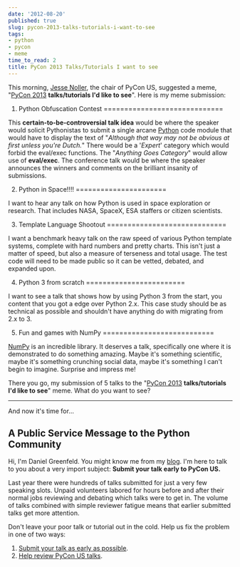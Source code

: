 ```yaml
---
date: '2012-08-20'
published: true
slug: pycon-2013-talks-tutorials-i-want-to-see
tags:
- python
- pycon
- meme
time_to_read: 2
title: PyCon 2013 Talks/Tutorials I want to see
---
```


This morning, [Jesse Noller](https://jessenoller.com/), the chair of
PyCon US, suggested a meme, "[PyCon 2013](https://us.pycon.org/2013)
**talks/tutorials I'd like to see**". Here is my meme submission:

1. Python Obfuscation Contest
=============================

This **certain-to-be-controversial talk idea** would be where the
speaker would solicit Pythonistas to submit a single arcane
[Python](https://python.org) code module that would have to display the
text of "*Although that way may not be obvious at first unless you're
Dutch.*" There would be a '*Expert*' category which would forbid the
eval/exec functions. The "*Anything Goes Category*" would allow use of
**eval/exec**. The conference talk would be where the speaker announces
the winners and comments on the brilliant insanity of submissions.

2. Python in Space!!!!
======================

I want to hear any talk on how Python is used in space exploration or
research. That includes NASA, SpaceX, ESA staffers or citizen
scientists.

3. Template Language Shootout
=============================

I want a benchmark heavy talk on the raw speed of various Python
template systems, complete with hard numbers and pretty charts. This
isn't just a matter of speed, but also a measure of terseness and total
usage. The test code will need to be made public so it can be vetted,
debated, and expanded upon.

4. Python 3 from scratch
========================

I want to see a talk that shows how by using Python 3 from the start,
you content that you got a edge over Python 2.x. This case study should
be as technical as possible and shouldn't have anything do with
migrating from 2.x to 3.

5. Fun and games with NumPy
===========================

[NumPy](https://numpy.scipy.org/) is an incredible library. It deserves a
talk, specifically one where it is demonstrated to do something amazing.
Maybe it's something scientific, maybe it's something crunching social
data, maybe it's something I can't begin to imagine. Surprise and
impress me!

There you go, my submission of 5 talks to the "[PyCon
2013](https://us.pycon.org/2013) **talks/tutorials I'd like to see**"
meme. What do you want to see?

------------------------------------------------------------------------

And now it's time for...

A Public Service Message to the Python Community
------------------------------------------------

Hi, I'm Daniel Greenfeld. You might know me from my
[blog](). I'm here to talk to you about a very
import subject: **Submit your talk early to PyCon US.**

Last year there were hundreds of talks submitted for just a very few
speaking slots. Unpaid volunteers labored for hours before and after
their normal jobs reviewing and debating which talks were to get in. The
volume of talks combined with simple reviewer fatigue means that earlier
submitted talks get more attention.

Don't leave your poor talk or tutorial out in the cold. Help us fix the
problem in one of two ways:

1.  [Submit your talk as early as
    possible](https://us.pycon.org/2013/speaking/cfp).
2.  [Help review PyCon US
    talks](https://pycon.blogspot.com/2012/07/i-want-you-for-pycon-program-commitee.html).
